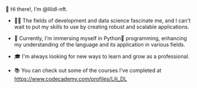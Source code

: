 👋 Hi there!, I’m @lilidl-nft.

- 👩‍💻 The fields of development and data science fascinate me, and I can't wait to put my skills to use by creating robust and scalable applications. 

- 🌱 Currently, I'm immersing myself in Python🐍 programming, enhancing my understanding of the language and its application in various fields. 

- 🎓 I'm always looking for new ways to learn and grow as a professional.

- 📚 You can check out some of the courses I've completed at https://www.codecademy.com/profiles/Lili_DL

<!---
lilidl-nft/lilidl-nft is a ✨ special ✨ repository because its `README.md` (this file) appears on your GitHub profile.
You can click the Preview link to take a look at your changes.
--->
